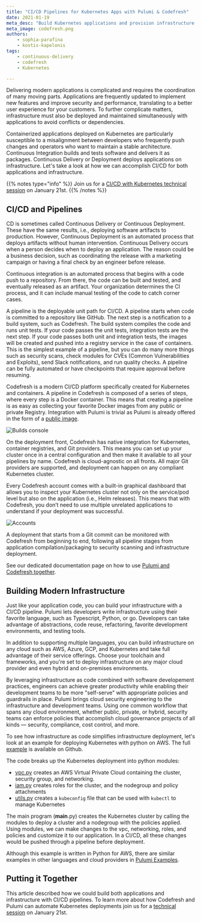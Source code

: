 ```yaml
---
title: "CI/CD Pipelines for Kubernetes Apps with Pulumi & Codefresh"
date: 2021-01-19
meta_desc: "Build Kubernetes applications and provision infrastructure with Pulumi and Codefresh's CI/CD pipelines"
meta_image: codefresh.png
authors:
    - sophia-parafina
    - kostis-kapelonis
tags:
    - continuous-delivery
    - codefresh
    - Kubernetes

---
```


Delivering modern applications is complicated and requires the coordination of many moving parts. Applications are frequently updated to implement new features and improve security and performance, translating to a better user experience for your customers. To further complicate matters, infrastructure must also be deployed and maintained simultaneously with applications to avoid conflicts or dependencies.

Containerized applications deployed on Kubernetes are particularly susceptible to a misalignment between developers who frequently push changes and operators who want to maintain a stable architecture. Continuous Integration builds and tests software and delivers it as packages. Continuous Delivery or Deployment deploys applications on infrastructure. Let's take a look at how we can accomplish CI/CD for both applications and infrastructure.

{{% notes type="info" %}}
Join us for a [CI/CD with Kubernetes technical session](https://www.pulumi.com/events-workshops/ci-cd-pipelines-for-kubernetes-apps-with-codefresh/) on January 21st.
{{% /notes %}}

<!--more-->

## CI/CD and Pipelines

CD is sometimes called Continuous Delivery or Continuous Deployment. These have the same results, i.e., deploying software artifacts to production. However, Continuous Deployment is an automated process that deploys artifacts without human intervention. Continuous Delivery occurs when a person decides when to deploy an application. The reason could be a business decision, such as coordinating the release with a marketing campaign or having a final check by an engineer before release.

Continuous integration is an automated process that begins with a code push to a repository. From there, the code can be built and tested, and eventually released as an artifact. Your organization determines the CI process, and it can include manual testing of the code to catch corner cases.

A pipeline is the deployable unit path for CI/CD. A pipeline starts when code is committed to a repository like GitHub. The next step is a notification to a build system, such as Codefresh. The build system compiles the code and runs unit tests. If your code passes the unit tests, integration tests are the next step. If your code passes both unit and integration tests, the images will be created and pushed into a registry service in the case of containers. This is the simplest example of a pipeline, but you can do many more things such as security scans, check modules for CVEs (Common Vulnerabilities and Exploits), send Slack notifications, and run quality checks. A pipeline can be fully automated or have checkpoints that require approval before resuming.

Codefresh is a modern CI/CD platform specifically created for Kubernetes and containers. A pipeline in Codefresh is composed of a series of steps, where every step is a Docker container. This means that creating a pipeline is as easy as collecting your favorite Docker images from any public or private Registry. Integration with Pulumi is trivial as Pulumi is already offered in the form of a [public image](https://hub.docker.com/r/pulumi/pulumi).

![Builds console](image2.png)

On the deployment front, Codefresh has native integration for Kubernetes, container registries, and Git providers. This means you can set up your cluster once in a central configuration and then make it available to all your pipelines by name. Codefresh is cloud-agnostic on all fronts. All major Git providers are supported, and deployment can happen on any compliant Kubernetes cluster.

Every Codefresh account comes with a built-in graphical dashboard that allows you to inspect your Kubernetes cluster not only on the service/pod level but also on the application (i.e., Helm releases). This means that with Codefresh, you don’t need to use multiple unrelated applications to understand if your deployment was successful.

![Accounts](image1.png)

A deployment that starts from a Git commit can be monitored with Codefresh from beginning to end, following all pipeline stages from application compilation/packaging to security scanning and infrastructure deployment.

See our dedicated documentation page on how to use [Pulumi and Codefresh together](https://www.pulumi.com/docs/guides/continuous-delivery/codefresh/).

## Building Modern Infrastructure

Just like your application code, you can build your infrastructure with a CI/CD pipeline. Pulumi lets developers write infrastructure using their favorite language, such as Typescript, Python, or go.  Developers can take advantage of abstractions, code reuse, refactoring, favorite development environments, and testing tools.

In addition to supporting multiple languages, you can build infrastructure on any cloud such as AWS, Azure, GCP, and Kubernetes and take full advantage of their service offerings. Choose your toolchain and frameworks, and you're set to deploy infrastructure on any major cloud provider and even hybrid and on-premises environments.

By leveraging infrastructure as code combined with software developement practices, engineers can achieve greater productivity while enabling their development teams to be more "self-serve" with appropriate policies and guardrails in place. Pulumi brings cloud security engineering to the infrastructure and development teams. Using one common workflow that spans any cloud environment, whether public, private, or hybrid, security teams can enforce policies that accomplish cloud governance projects of all kinds — security, compliance, cost control, and more.

To see how infrastructure as code simplifies infrastructure deployment, let's look at an example for deploying Kubernetes with python on AWS. The full [example](https://github.com/pulumi/examples/tree/master/aws-py-eks) is available on Github.

The code breaks up the Kubernetes deployment into python modules:

- [vpc.py](https://github.com/pulumi/examples/blob/master/aws-py-eks/vpc.py) creates an AWS Virtual Private Cloud containing the cluster, security group, and networking.
- [iam.py](https://github.com/pulumi/examples/blob/master/aws-py-eks/iam.py) creates roles for the cluster, and the nodegroup and policy attachments
- [utils.py](https://github.com/pulumi/examples/blob/master/aws-py-eks/utils.py) creates a `kubeconfig` file that can be used with `kubectl` to manage Kubernetes

The main program (__main__.py) creates the Kubernetes cluster by calling the modules to deploy a cluster and a nodegroup with the policies applied. Using modules, we can make changes to the vpc, networking, roles, and policies and customize it to our application. In a CI/CD, all these changes would be pushed through a pipeline before deployment.

Although this example is written in Python for AWS, there are similar examples in other languages and cloud providers in [Pulumi Examples](https://github.com/pulumi/examples).

## Putting it Together

This article described how we could build both applications and infrastructure with CI/CD pipelines. To learn more about how Codefresh and Pulumi can automate Kubernetes deployments join us for a [technical session](https://www.pulumi.com/events-workshops/ci-cd-pipelines-for-kubernetes-apps-with-codefresh/) on January 21st.
